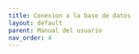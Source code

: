 ```yaml
---
title: Conexion a la base de datos
layout: default
parent: Manual del usuario
nav_order: 4
---
```



